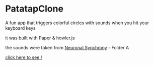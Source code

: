 <h1>PatatapClone</h1>
<p>A fun app that triggers colorful circles with sounds when you hit your keyboard keys</p>
<p>it was built with Paper & howler.js</p>
<p>the sounds were taken from <a href='https://github.com/jonobr1/Neuronal-Synchrony'>Neuronal Synchrony</a> - Folder A</p>
<a href='https://lulay2020.github.io/theWebDevBootcamp/patatapClone/'>
  click here to see !
</a>
